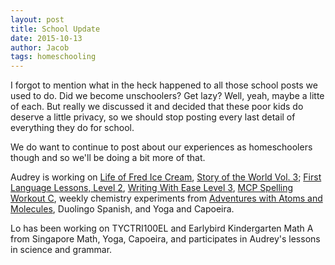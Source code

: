 ```yaml
---
layout: post
title: School Update
date: 2015-10-13
author: Jacob
tags: homeschooling
---
```


I forgot to mention what in the heck happened to all those school posts we used to do.  Did we become unschoolers?  Get lazy?  Well, yeah, maybe a litte of each.  But really we discussed it and decided that these poor kids do deserve a little privacy, so we should stop posting every last detail of everything they do for school.  

We do want to continue to post about our experiences as homeschoolers though and so we'll be doing a bit more of that.  

Audrey is working on [Life of Fred Ice Cream](http://lifeoffredmath.com/lof-icecream.php), [Story of the World Vol. 3](http://www.welltrainedmind.com/table-of-contents-for-the-story-of-the-world-iii); [First Language Lessons, Level 2](http://peacehillpress.com/grammar/first-language-lessons-level-2), [Writing With Ease Level 3](http://susanwisebauer.com/books/writing-with-ease-strong-fundamentals/), [MCP Spelling Workout C](http://www.pearsonhomeschool.com/index.cfm?locator=PS14Q1&PMDbSiteId=5041&PMDbSolutionId=36022&PMDbSubSolutionId=&PMDbCategoryId=36026&PMDbSubCategoryId=&PMDbSubjectAreaId=&PMDbProgramId=80723), weekly chemistry experiments from [Adventures with Atoms and Molecules](https://books.google.com/books?id=785tnJiZFSEC&printsec=frontcover#v=onepage&q&f=false), Duolingo Spanish, and Yoga and Capoeira.

Lo has been working on TYCTRI100EL and Earlybird Kindergarten Math A from Singapore Math, Yoga, Capoeira, and participates in Audrey's lessons in science and grammar.
